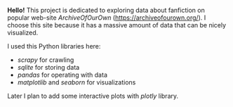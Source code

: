 **Hello!** 
This project is dedicated to exploring data about fanfiction on popular web-site _ArchiveOfOurOwn_ (https://archiveofourown.org/). I choose this site because it has a massive amount of data that can be nicely visualized.  

I used this Python libraries here: 
* _scrapy_ for crawling 
* _sqlite_ for storing data
* _pandas_ for operating with data 
* _matplotlib_ and _seaborn_ for visualizations 

Later I plan to add some interactive plots with _plotly_ library. 
